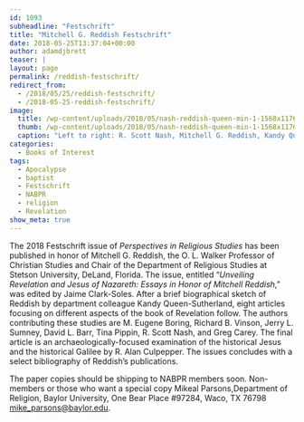 ```yaml
---
id: 1093
subheadline: "Festschrift"
title: "Mitchell G. Reddish Festschrift"
date: 2018-05-25T13:37:04+00:00
author: adamdjbrett
teaser: |
layout: page
permalink: /reddish-festschrift/
redirect_from:
  - /2018/05/25/reddish-festschrift/
  - /2018-05-25-reddish-festschrift/
image:
  title: /wp-content/uploads/2018/05/nash-reddish-queen-min-1-1568x1176.jpg
  thumb: /wp-content/uploads/2018/05/nash-reddish-queen-min-1-1568x1176-150x150.jpg
  caption: "Left to right: R. Scott Nash, Mitchell G. Reddish, Kandy Queen-Sutherland."
categories:
  - Books of Interest
tags:
  - Apocalypse
  - baptist
  - Festschrift
  - NABPR
  - religion
  - Revelation
show_meta: true  
---
```



The 2018 Festschrift issue of _Perspectives in Religious Studies_ has been published in honor of Mitchell G. Reddish, the O. L. Walker Professor of Christian Studies and Chair of the Department of Religious Studies at Stetson University, DeLand, Florida. The issue, entitled “_Unveiling Revelation and Jesus of Nazareth: Essays in Honor of Mitchell Reddish_,” was edited by Jaime Clark-Soles. After a brief biographical sketch of Reddish by department colleague Kandy Queen-Sutherland, eight articles focusing on different aspects of the book of Revelation follow. The authors contributing these studies are M. Eugene Boring, Richard B. Vinson, Jerry L. Sumney, David L. Barr, Tina Pippin, R. Scott Nash, and Greg Carey. The final article is an archaeologically-focused examination of the historical Jesus and the historical Galilee by R. Alan Culpepper. The issues concludes with a select bibliography of Reddish’s publications.

The paper copies should be shipping to NABPR members soon. Non-members or those who want a special copy Mikeal Parsons,Department of Religion, Baylor University, One Bear Place #97284, Waco, TX 76798 <mike_parsons@baylor.edu>.
